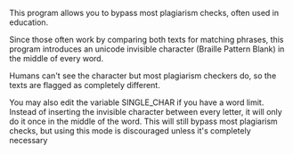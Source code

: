 This program allows you to bypass most plagiarism checks, often used in education.

Since those often work by comparing both texts for matching phrases, this program introduces an unicode invisible character (Braille Pattern Blank) in the middle of every word.

Humans can't see the character but most plagiarism checkers do, so the texts are flagged as completely different.

You may also edit the variable SINGLE_CHAR if you have a word limit. Instead of inserting the invisible character between every letter, it will only do it once in the middle of the word. This will still bypass most plagiarism checks, but using this mode is discouraged unless it's completely necessary 
